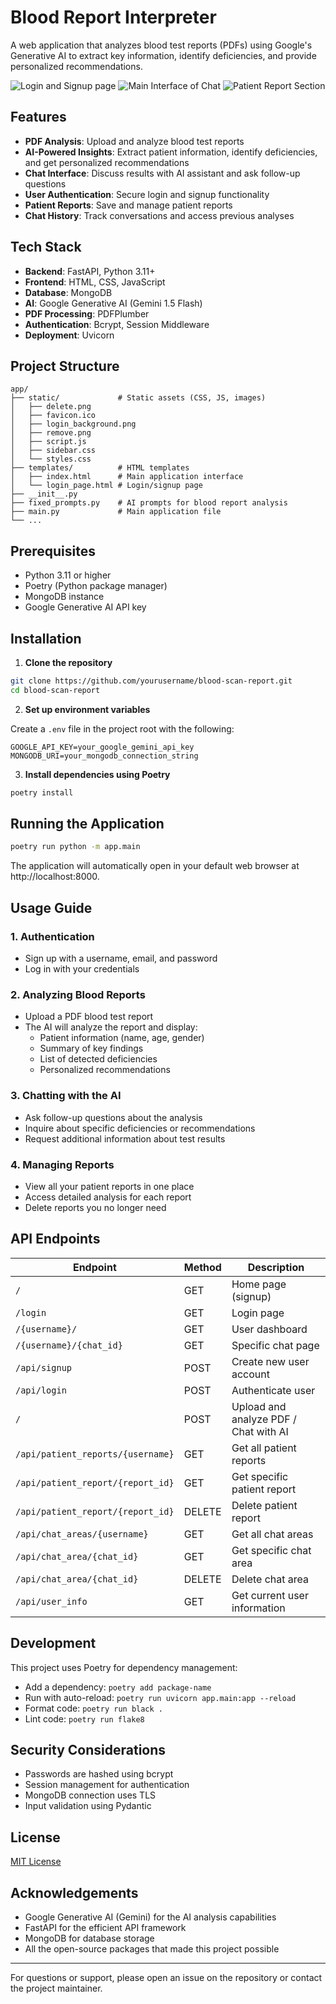 # Blood Report Interpreter

A web application that analyzes blood test reports (PDFs) using Google's Generative AI to extract key information, identify deficiencies, and provide personalized recommendations.

![Login and Signup page](.images/image-1.png)
![Main Interface of Chat](.images/image-2.png)
![Patient Report Section](.images/image-3.png)

## Features

- **PDF Analysis**: Upload and analyze blood test reports
- **AI-Powered Insights**: Extract patient information, identify deficiencies, and get personalized recommendations
- **Chat Interface**: Discuss results with AI assistant and ask follow-up questions
- **User Authentication**: Secure login and signup functionality
- **Patient Reports**: Save and manage patient reports
- **Chat History**: Track conversations and access previous analyses

## Tech Stack

- **Backend**: FastAPI, Python 3.11+
- **Frontend**: HTML, CSS, JavaScript
- **Database**: MongoDB
- **AI**: Google Generative AI (Gemini 1.5 Flash)
- **PDF Processing**: PDFPlumber
- **Authentication**: Bcrypt, Session Middleware
- **Deployment**: Uvicorn

## Project Structure

```
app/
├── static/             # Static assets (CSS, JS, images)
│   ├── delete.png
│   ├── favicon.ico
│   ├── login_background.png
│   ├── remove.png
│   ├── script.js
│   ├── sidebar.css
│   └── styles.css
├── templates/          # HTML templates
│   ├── index.html      # Main application interface
│   └── login_page.html # Login/signup page
├── __init__.py
├── fixed_prompts.py    # AI prompts for blood report analysis
├── main.py             # Main application file
└── ...
```

## Prerequisites

- Python 3.11 or higher
- Poetry (Python package manager)
- MongoDB instance
- Google Generative AI API key

## Installation

1. **Clone the repository**

```bash
git clone https://github.com/yourusername/blood-scan-report.git
cd blood-scan-report
```

2. **Set up environment variables**

Create a `.env` file in the project root with the following:

```
GOOGLE_API_KEY=your_google_gemini_api_key
MONGODB_URI=your_mongodb_connection_string
```

3. **Install dependencies using Poetry**

```bash
poetry install
```

## Running the Application

```bash
poetry run python -m app.main
```

The application will automatically open in your default web browser at http://localhost:8000.

## Usage Guide

### 1. Authentication

- Sign up with a username, email, and password
- Log in with your credentials

### 2. Analyzing Blood Reports

- Upload a PDF blood test report
- The AI will analyze the report and display:
  - Patient information (name, age, gender)
  - Summary of key findings
  - List of detected deficiencies
  - Personalized recommendations

### 3. Chatting with the AI

- Ask follow-up questions about the analysis
- Inquire about specific deficiencies or recommendations
- Request additional information about test results

### 4. Managing Reports

- View all your patient reports in one place
- Access detailed analysis for each report
- Delete reports you no longer need

## API Endpoints

| Endpoint | Method | Description |
|----------|--------|-------------|
| `/` | GET | Home page (signup) |
| `/login` | GET | Login page |
| `/{username}/` | GET | User dashboard |
| `/{username}/{chat_id}` | GET | Specific chat page |
| `/api/signup` | POST | Create new user account |
| `/api/login` | POST | Authenticate user |
| `/` | POST | Upload and analyze PDF / Chat with AI |
| `/api/patient_reports/{username}` | GET | Get all patient reports |
| `/api/patient_report/{report_id}` | GET | Get specific patient report |
| `/api/patient_report/{report_id}` | DELETE | Delete patient report |
| `/api/chat_areas/{username}` | GET | Get all chat areas |
| `/api/chat_area/{chat_id}` | GET | Get specific chat area |
| `/api/chat_area/{chat_id}` | DELETE | Delete chat area |
| `/api/user_info` | GET | Get current user information |

## Development

This project uses Poetry for dependency management:

- Add a dependency: `poetry add package-name`
- Run with auto-reload: `poetry run uvicorn app.main:app --reload`
- Format code: `poetry run black .`
- Lint code: `poetry run flake8`

## Security Considerations

- Passwords are hashed using bcrypt
- Session management for authentication
- MongoDB connection uses TLS
- Input validation using Pydantic

## License

[MIT License](LICENSE)

## Acknowledgements

- Google Generative AI (Gemini) for the AI analysis capabilities
- FastAPI for the efficient API framework
- MongoDB for database storage
- All the open-source packages that made this project possible

---

For questions or support, please open an issue on the repository or contact the project maintainer.
